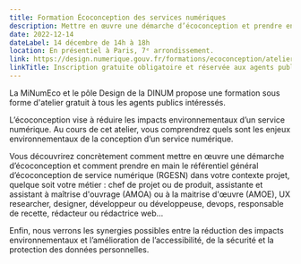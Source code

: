 ```yaml
---
title: Formation Écoconception des services numériques
description: Mettre en œuvre une démarche d’écoconception et prendre en main le référentiel général d’écoconception de service numérique (RGESN).
date: 2022-12-14
dateLabel: 14 décembre de 14h à 18h
location: En présentiel à Paris, 7ᵉ arrondissement.
link: https://design.numerique.gouv.fr/formations/ecoconception/atelier-ecoconception/
linkTitle: Inscription gratuite obligatoire et réservée aux agents publics
---
```


La MiNumEco et le pôle Design de la DINUM propose une formation sous forme d'atelier gratuit à tous les agents publics intéressés.

L’écoconception vise à réduire les impacts environnementaux d’un service numérique. Au cours de cet atelier, vous comprendrez quels sont les enjeux environnementaux de la conception d’un service numérique.

Vous découvrirez concrètement comment mettre en œuvre une démarche d’écoconception et comment prendre en main le référentiel général d’écoconception de service numérique (RGESN) dans votre contexte projet, quelque soit votre métier : chef de projet ou de produit, assistante et assistant à maîtrise d'ouvrage (AMOA) ou à la maitrise d'œuvre (AMOE), UX researcher, designer, développeur ou développeuse, devops, responsable de recette, rédacteur ou rédactrice web…

Enfin, nous verrons les synergies possibles entre la réduction des impacts environnementaux et l’amélioration de l’accessibilité, de la sécurité et la protection des données personnelles.
